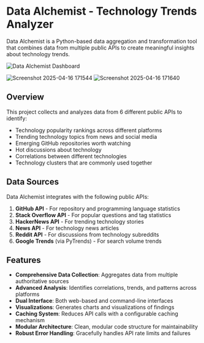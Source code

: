 # Data Alchemist - Technology Trends Analyzer

Data Alchemist is a Python-based data aggregation and transformation tool that combines data from multiple public APIs to create meaningful insights about technology trends.

![Data Alchemist Dashboard](./screenshot.png)

![Screenshot 2025-04-16 171544](https://github.com/user-attachments/assets/91a16428-a59c-4a47-8778-50722b6879d8)
![Screenshot 2025-04-16 171640](https://github.com/user-attachments/assets/88d73003-df6f-4d49-9f69-7001b5f0f6ea)


## Overview

This project collects and analyzes data from 6 different public APIs to identify:

- Technology popularity rankings across different platforms
- Trending technology topics from news and social media
- Emerging GitHub repositories worth watching
- Hot discussions about technology
- Correlations between different technologies
- Technology clusters that are commonly used together

## Data Sources

Data Alchemist integrates with the following public APIs:

1. **GitHub API** - For repository and programming language statistics
2. **Stack Overflow API** - For popular questions and tag statistics
3. **HackerNews API** - For trending technology stories
4. **News API** - For technology news articles
5. **Reddit API** - For discussions from technology subreddits
6. **Google Trends** (via PyTrends) - For search volume trends

## Features

- **Comprehensive Data Collection**: Aggregates data from multiple authoritative sources
- **Advanced Analysis**: Identifies correlations, trends, and patterns across platforms
- **Dual Interface**: Both web-based and command-line interfaces
- **Visualizations**: Generates charts and visualizations of findings
- **Caching System**: Reduces API calls with a configurable caching mechanism
- **Modular Architecture**: Clean, modular code structure for maintainability
- **Robust Error Handling**: Gracefully handles API rate limits and failures



